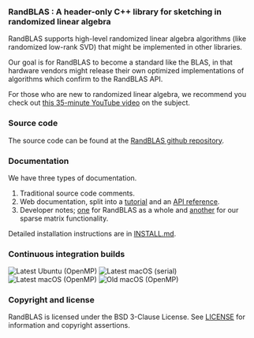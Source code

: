 ### RandBLAS : A header-only C++ library for sketching in randomized linear algebra

RandBLAS supports high-level randomized linear algebra algorithms (like randomized low-rank SVD) that might be implemented in other libraries.

Our goal is for RandBLAS to become a standard like the BLAS, in that hardware vendors might
release their own optimized implementations of algorithms which confirm to the RandBLAS API.

For those who are new to randomized linear algebra, we recommend you check out [this 35-minute YouTube video](https://www.youtube.com/watch?v=6htbyY3rH1w) on the subject.

### Source code

The source code can be found at the [RandBLAS github repository](https://github.com/BallisticLA/RandBLAS).

### Documentation

We have three types of documentation.
 1. Traditional source code comments.
 2. Web documentation, split into a [tutorial](https://randblas.readthedocs.io/en/latest/tutorial/index.html) and an [API reference](https://randblas.readthedocs.io/en/latest/api_reference/index.html).
 3. Developer notes; [one](RandBLAS/DevNotes.md) for RandBLAS as a whole and [another](RandBLAS/sparse_data/DevNotes.md) for our sparse matrix functionality.

Detailed installation instructions are in [INSTALL.md](INSTALL.md).

### Continuous integration builds

![Latest Ubuntu (OpenMP)](https://github.com/BallisticLA/RandBLAS/actions/workflows/core-linux.yaml/badge.svg)
![Latest macOS (serial)](https://github.com/BallisticLA/RandBLAS/actions/workflows/core-macos.yml/badge.svg)
![Latest macOS (OpenMP)](https://github.com/BallisticLA/RandBLAS/actions/workflows/openmp-macos.yaml/badge.svg)
![Old macOS (OpenMP)](https://github.com/BallisticLA/RandBLAS/actions/workflows/openmp-macos-13.yaml/badge.svg)

### Copyright and license

RandBLAS is licensed under the BSD 3-Clause License.
See [LICENSE](LICENSE) for information and copyright assertions.
